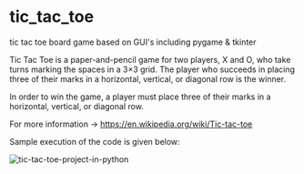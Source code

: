 # tic_tac_toe
tic tac toe board game based on GUI's including pygame &amp; tkinter

Tic Tac Toe  is a paper-and-pencil game for two players, X and O, who take turns marking the spaces in a 3×3 grid. The player who succeeds in placing three of their marks in a horizontal, vertical, or diagonal row is the winner.

In order to win the game, a player must place three of their marks in a horizontal, vertical, or diagonal row.

For more information -> https://en.wikipedia.org/wiki/Tic-tac-toe

Sample execution of the code is given below:

   ![tic-tac-toe-project-in-python](https://user-images.githubusercontent.com/62245004/89110246-7e064100-d451-11ea-9445-33ebe8640eed.gif)
